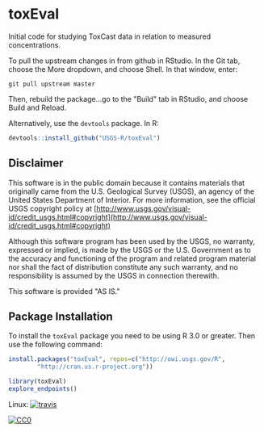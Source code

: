 # toxEval

Initial code for studying ToxCast data in relation to measured concentrations.

To pull the upstream changes in from github in RStudio. In the Git tab, choose the More dropdown, and choose Shell. In that window, enter:

```
git pull upstream master
```

Then, rebuild the package...go to the "Build" tab in RStudio, and choose Build and Reload.

Alternatively, use the `devtools` package. In R:

```r
devtools::install_github("USGS-R/toxEval")
```



Disclaimer
----------
This software is in the public domain because it contains materials that originally came from the U.S. Geological Survey  (USGS), an agency of the United States Department of Interior. For more information, see the official USGS copyright policy at [http://www.usgs.gov/visual-id/credit_usgs.html#copyright](http://www.usgs.gov/visual-id/credit_usgs.html#copyright)

Although this software program has been used by the USGS, no warranty, expressed or implied, is made by the USGS or the U.S. Government as to the accuracy and functioning of the program and related program material nor shall the fact of distribution constitute any such warranty, and no responsibility is assumed by the USGS in connection therewith.

This software is provided "AS IS."

Package Installation
---------------------------------

To install the `toxEval` package you need to be using R 3.0 or greater. Then use the following command:

```R
install.packages("toxEval", repos=c("http://owi.usgs.gov/R",
        "http://cran.us.r-project.org"))

library(toxEval)
explore_endpoints()

```

Linux: [![travis](https://api.travis-ci.org/USGS-R/toxEval.svg?branch=master)](https://travis-ci.org/USGS-R/toxEval)


 [
   ![CC0](http://i.creativecommons.org/p/zero/1.0/88x31.png)
 ](http://creativecommons.org/publicdomain/zero/1.0/)
